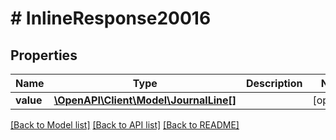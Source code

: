 # # InlineResponse20016

## Properties

Name | Type | Description | Notes
------------ | ------------- | ------------- | -------------
**value** | [**\OpenAPI\Client\Model\JournalLine[]**](JournalLine.md) |  | [optional]

[[Back to Model list]](../../README.md#models) [[Back to API list]](../../README.md#endpoints) [[Back to README]](../../README.md)
